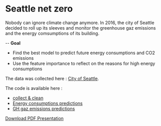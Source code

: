 # Seattle net zero
Nobody can ignore climate change anymore. In 2016, the city of Seattle decided to roll up its sleeves and monitor the greenhouse gaz emissions and the energy comsumptions of its building.

--
**Goal**

- Find the best model to predict future energy consumptions and CO2 emissions
- Use the feature importance to reflect on the reasons for high energy consumptions

The data was collected here :  [City of Seattle](https://data.seattle.gov). 
  
The code is available here : 
-  [collect & clean](KuohMoukouri_Joyce_1_notebook_exploratoire_022023.ipynb) 
-  [Energy consumptions predictions](KuohMoukouri_Joyce_2_notebook_prediction_022023.ipynb)
-  [GH gaz emissions predictions](KuohMoukouri_Joyce_3_notebook_prediction_022023.ipynb) 

[Download PDF Presentation](KuohMoukouri_Joyce_4_presentation_022023.pdf)
